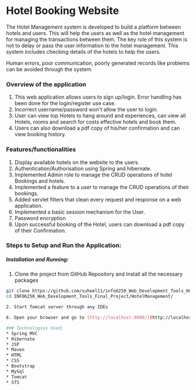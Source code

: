 # Hotel Booking Website

The Hotel Management system is developed to build a platform between hotels and users. This will help the users as well as the hotel management for managing the transactions between them.
The key role of this system is not to delay or pass the user information to the hotel management. This system includes checking details of the hotels to help the users.

Human errors, poor communication, poorly generated records like problems can be avoided through the system.

### Overview of the application

1. This web application allows users to sign up/login. Error handling has been done for the login/register use case.
2. Incorrect username/password won't allow the user to login.
4. User can view top Hotels to hang around and experiences, can view all Hotels, rooms and search for costs effective hotels and book them.
5. Users can also download a pdf copy of his/her confirmation and can view booking history.

### Features/functionalities
1. Display available hotels on the website to the users.
2. Authentication/Authorisation using Spring and hibernate.
3. Implemented Admin role to manage the CRUD operations of hotel Bookings and hotels.
4. Implemented a feature to a user to manage the CRUD operations of their bookings.
5. Added servlet filters that clean every request and response on a web application.
6. Implemented a basic session mechanism for the User.
7. Password encryption
8. Upon successful booking of the Hotel, users can download a pdf copy of their Confirmation.

### Steps to Setup and Run the Application:
##### Installation and Running:
1. Clone the project from GitHub Repository and Install all the necessary packages
```sh
git clone https://github.com/suheel11/info6250_Web_Development_Tools_Hotel_Management_Project.git
cd INFO6250_Web_Development_Tools_Final_Project/HotelManagement/

2. Start Tomcat server through any IDEs

6. Open your browser and go to [http://localhost:8080/](http://localhost:8080/)

### Technologies Used:
* Spring MVC
* Hibernate
* JSP
* Maven
* HTML
* CSS
* Bootstrap
* MySql
* Tomcat
* STS
